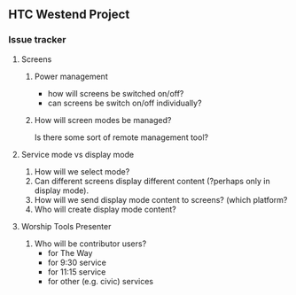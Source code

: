 ## HTC Westend Project
### Issue tracker
1. Screens
	1. Power management 
		* how will screens be switched on/off?
		* can screens be switch on/off individually?
	2. How will screen modes be managed? 
	
		Is there some sort of remote management tool?
2. Service mode vs display mode 
	1. How will we select mode?
	1. Can different screens display different content (?perhaps only in display mode).
	2. How will we send display mode content to screens? (which platform?
	3. Who will create display mode content?
	
2. Worship Tools Presenter
	1. Who will be contributor users?
		- for The Way
		- for 9:30 service
		- for 11:15 service
		- for other (e.g. civic) services
		
